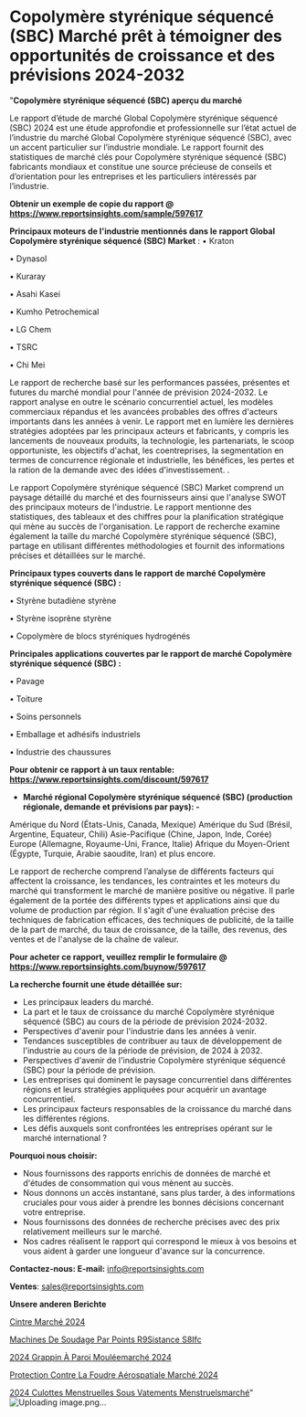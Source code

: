 # Copolymère styrénique séquencé (SBC) Marché prêt à témoigner des opportunités de croissance et des prévisions 2024-2032

"<strong>Copolymère styrénique séquencé (SBC) aperçu du marché</strong>

Le rapport d’étude de marché Global Copolymère styrénique séquencé (SBC) 2024 est une étude approfondie et professionnelle sur l’état actuel de l’industrie du marché Global Copolymère styrénique séquencé (SBC), avec un accent particulier sur l’industrie mondiale. Le rapport fournit des statistiques de marché clés pour Copolymère styrénique séquencé (SBC) fabricants mondiaux et constitue une source précieuse de conseils et d’orientation pour les entreprises et les particuliers intéressés par l’industrie.

<strong>Obtenir un exemple de copie du rapport @ <a href=https://www.reportsinsights.com/sample/597617>https://www.reportsinsights.com/sample/597617</a></strong>

<strong>Principaux moteurs de l'industrie mentionnés dans le rapport Global Copolymère styrénique séquencé (SBC) Market</strong> :
• Kraton

• Dynasol

• Kuraray

• Asahi Kasei

• Kumho Petrochemical

• LG Chem

• TSRC

• Chi Mei

Le rapport de recherche basé sur les performances passées, présentes et futures du marché mondial pour l'année de prévision 2024-2032. Le rapport analyse en outre le scénario concurrentiel actuel, les modèles commerciaux répandus et les avancées probables des offres d'acteurs importants dans les années à venir. Le rapport met en lumière les dernières stratégies adoptées par les principaux acteurs et fabricants, y compris les lancements de nouveaux produits, la technologie, les partenariats, le scoop opportuniste, les objectifs d'achat, les coentreprises, la segmentation en termes de concurrence régionale et industrielle, les bénéfices, les pertes et la ration de la demande avec des idées d'investissement. .

Le rapport Copolymère styrénique séquencé (SBC) Market comprend un paysage détaillé du marché et des fournisseurs ainsi que l'analyse SWOT des principaux moteurs de l'industrie. Le rapport mentionne des statistiques, des tableaux et des chiffres pour la planification stratégique qui mène au succès de l'organisation. Le rapport de recherche examine également la taille du marché Copolymère styrénique séquencé (SBC), partage en utilisant différentes méthodologies et fournit des informations précises et détaillées sur le marché.

<strong>Principaux types couverts dans le rapport de marché Copolymère styrénique séquencé (SBC) :</strong>

• Styrène butadiène styrène

• Styrène isoprène styrène

• Copolymère de blocs styréniques hydrogénés

<strong>Principales applications couvertes par le rapport de marché Copolymère styrénique séquencé (SBC) :</strong>

• Pavage

• Toiture

• Soins personnels

• Emballage et adhésifs industriels

• Industrie des chaussures

<strong>Pour obtenir ce rapport à un taux rentable: <a href=https://www.reportsinsights.com/discount/597617>https://www.reportsinsights.com/discount/597617</a></strong>
<ul>
  <li><strong>Marché régional Copolymère styrénique séquencé (SBC) (production régionale, demande et prévisions par pays): -</strong></li>
</ul>
Amérique du Nord (États-Unis, Canada, Mexique)
Amérique du Sud (Brésil, Argentine, Equateur, Chili)
Asie-Pacifique (Chine, Japon, Inde, Corée)
Europe (Allemagne, Royaume-Uni, France, Italie)
Afrique du Moyen-Orient (Égypte, Turquie, Arabie saoudite, Iran) et plus encore.

Le rapport de recherche comprend l’analyse de différents facteurs qui affectent la croissance, les tendances, les contraintes et les moteurs du marché qui transforment le marché de manière positive ou négative. Il parle également de la portée des différents types et applications ainsi que du volume de production par région. Il s'agit d'une évaluation précise des techniques de fabrication efficaces, des techniques de publicité, de la taille de la part de marché, du taux de croissance, de la taille, des revenus, des ventes et de l'analyse de la chaîne de valeur.

<strong>Pour acheter ce rapport, veuillez remplir le formulaire @   <a href=https://www.reportsinsights.com/buynow/597617>https://www.reportsinsights.com/buynow/597617</a></strong>

<strong>La recherche fournit une étude détaillée sur:</strong>
<ul>
  <li>Les principaux leaders du marché.</li>
  <li>La part et le taux de croissance du marché Copolymère styrénique séquencé (SBC) au cours de la période de prévision 2024-2032.</li>
  <li>Perspectives d'avenir pour l'industrie dans les années à venir.</li>
  <li>Tendances susceptibles de contribuer au taux de développement de l'industrie au cours de la période de prévision, de 2024 à 2032.</li>
  <li>Perspectives d'avenir de l'industrie Copolymère styrénique séquencé (SBC) pour la période de prévision.</li>
  <li>Les entreprises qui dominent le paysage concurrentiel dans différentes régions et leurs stratégies appliquées pour acquérir un avantage concurrentiel.</li>
  <li>Les principaux facteurs responsables de la croissance du marché dans les différentes régions.</li>
  <li>Les défis auxquels sont confrontées les entreprises opérant sur le marché international ?</li>
</ul>
<strong>Pourquoi nous choisir:</strong>
<ul>
  <li>Nous fournissons des rapports enrichis de données de marché et d'études de consommation qui vous mènent au succès.</li>
  <li>Nous donnons un accès instantané, sans plus tarder, à des informations cruciales pour vous aider à prendre les bonnes décisions concernant votre entreprise.</li>
  <li>Nous fournissons des données de recherche précises avec des prix relativement meilleurs sur le marché.</li>
  <li>Nos cadres réalisent le rapport qui correspond le mieux à vos besoins et vous aident à garder une longueur d'avance sur la concurrence.</li>
</ul>
<strong>Contactez-nous:
</strong><strong>E-mail:</strong> <a href=mailto:info@reportsinsights.com>info@reportsinsights.com</a>

<strong>Ventes</strong>: <a href=mailto:sales@reportsinsights.com>sales@reportsinsights.com</a>

<strong>Unsere anderen Berichte</strong>

<a href=https://www.linkedin.com/pulse/cintre-marché-rapport-2032-vue-densemble-medtech-innovator-48-16nmc/>Cintre Marché 2024</a>

<a href=https://www.linkedin.com/pulse/machines-de-soudage-par-points-r%C3%A9sistance-s8ifc/>Machines De Soudage Par Points R9Sistance S8Ifc</a>

<a href=https://www.linkedin.com/pulse/2024-grappin-à-paroi-mouléemarché-basé-sur-0idrc/>2024 Grappin À Paroi Mouléemarché 2024</a>

<a href=https://www.linkedin.com/pulse/protection-contre-la-foudre-aérospatiale-marché-vwyuc/>Protection Contre La Foudre Aérospatiale Marché 2024</a>

<a href=https://www.linkedin.com/pulse/2024-culottes-menstruelles-sous-v%C3%AAtements-menstruelsmarch%C3%A9-uxsec/>2024 Culottes Menstruelles Sous Vatements Menstruelsmarché</a>"
![Uploading image.png…]()
